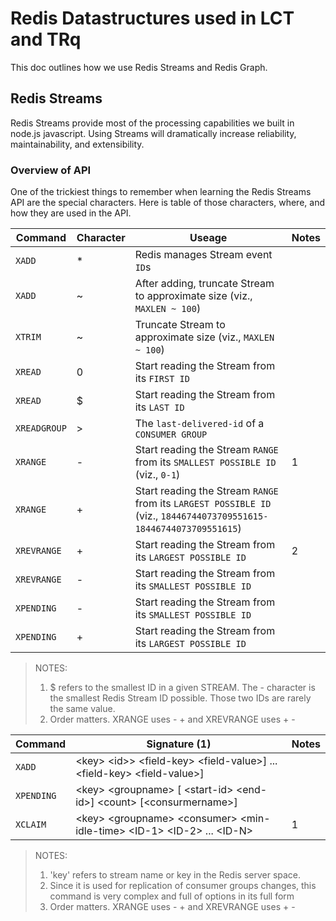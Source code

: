 # Redis Datastructures used in LCT and TRq

This doc outlines how we use Redis Streams and Redis Graph.

## Redis Streams

Redis Streams provide most of the processing capabilities we built in node.js javascript. Using Streams will dramatically increase reliability, maintainability, and extensibility.

### Overview of API

One of the trickiest things to remember when learning the Redis Streams API are the special characters. Here is table of those characters, where, and how they are used in the API.

Command|Character | Useage|Notes
-------|----------|-------|----
`XADD` | * | Redis manages Stream event `ID`s
`XADD` | ~ | After adding, truncate Stream to approximate size (viz., `MAXLEN ~ 100`)
`XTRIM` | ~ | Truncate Stream to approximate size (viz., `MAXLEN ~ 100`)
`XREAD` | 0 |Start reading the Stream from its `FIRST ID`
`XREAD` | $ |Start reading the Stream from its `LAST ID`
`XREADGROUP`|>|The `last-delivered-id` of a `CONSUMER GROUP`
`XRANGE`|-|Start reading the Stream `RANGE` from its `SMALLEST POSSIBLE ID` (viz., `0-1`)|1
`XRANGE`|+|Start reading the Stream `RANGE` from its `LARGEST POSSIBLE ID` (viz., `18446744073709551615-18446744073709551615`)
`XREVRANGE`|+|Start reading the Stream from its `LARGEST POSSIBLE ID`|2
`XREVRANGE`|-|Start reading the Stream from its `SMALLEST POSSIBLE ID`
`XPENDING`|-|Start reading the Stream from its `SMALLEST POSSIBLE ID`
`XPENDING`|+|Start reading the Stream from its `LARGEST POSSIBLE ID`

> NOTES:
>
>1. $ refers to the smallest ID in a given STREAM. The - character is the smallest Redis Stream ID possible. Those two IDs are rarely the same value.
>2. Order matters. XRANGE uses - + and XREVRANGE uses + -


Command| Signature (1)|Notes
-------|-------|----
`XADD`  | \<key> \<id>>  \<field-key> \<field-value>] ... \<field-key> \<field-value>]|
`XPENDING`  | \<key> \<groupname> [ \<start-id> \<end-id>] \<count> [\<consurmername>]|
`XCLAIM`  | \<key> \<groupname> \<consumer> \<min-idle-time> \<ID-1> \<ID-2> ... \<ID-N>|1

> NOTES:
>
>1. 'key' refers to stream name or key in the Redis server space.
>2. Since it is used for replication of consumer groups changes, this command is very complex and full of options in its full form
>3. Order matters. XRANGE uses - + and XREVRANGE uses + -